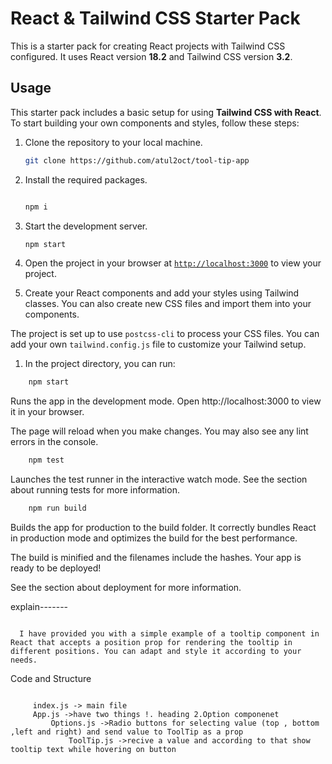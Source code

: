 # React & Tailwind CSS Starter Pack

This is a starter pack for creating React projects with Tailwind CSS configured. It uses React version **18.2** and Tailwind CSS version **3.2**.

## Usage

This starter pack includes a basic setup for using **Tailwind CSS with React**. To start building your own components and styles, follow these steps:

1. Clone the repository to your local machine.
    ```sh
    git clone https://github.com/atul2oct/tool-tip-app
    ```

1. Install the required packages.
    ```sh
   
    npm i
    ```

1. Start the development server.
    ```sh
    npm start
    ```
1. Open the project in your browser at [`http://localhost:3000`](http://localhost:3000) to view your project.
1. Create your React components and add your styles using Tailwind classes. You can also create new CSS files and import them into your components.

The project is set up to use `postcss-cli` to process your CSS files. You can add your own `tailwind.config.js` file to customize your Tailwind setup.
1. In the project directory, you can run:
```sh
    npm start
```

Runs the app in the development mode.
Open http://localhost:3000 to view it in your browser.

The page will reload when you make changes.
You may also see any lint errors in the console.
```sh
    npm test
```

Launches the test runner in the interactive watch mode.
See the section about running tests for more information.
```sh
    npm run build
```

Builds the app for production to the build folder.
It correctly bundles React in production mode and optimizes the build for the best performance.

The build is minified and the filenames include the hashes.
Your app is ready to be deployed!

See the section about deployment for more information.

explain-------    
 ```
   
   I have provided you with a simple example of a tooltip component in React that accepts a position prop for rendering the tooltip in different positions. You can adapt and style it according to your needs.
 ```

Code and Structure
```
   
     index.js -> main file 
     App.js ->have two things !. heading 2.Option componenet
         Options.js ->Radio buttons for selecting value (top , bottom ,left and right) and send value to ToolTip as a prop
             ToolTip.js ->recive a value and according to that show tooltip text while hovering on button
```


